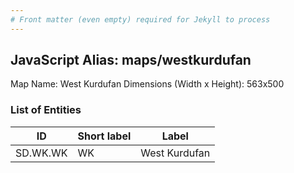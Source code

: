```yaml
---
# Front matter (even empty) required for Jekyll to process
---
```


## JavaScript Alias: maps/westkurdufan

Map Name: West Kurdufan
Dimensions (Width x Height): 563x500

### List of Entities

| ID       | Short label | Label         |
| -------- | ----------- | ------------- |
| SD.WK.WK | WK          | West Kurdufan |
